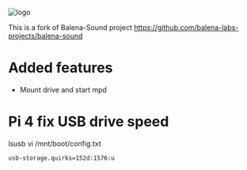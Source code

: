 ![logo](https://raw.githubusercontent.com/balena-io-projects/balena-sound/master/docs/images/balenaSound-logo.png)

This is a fork of Balena-Sound project <https://github.com/balena-labs-projects/balena-sound>


# Added features

- Mount drive and start mpd

# Pi 4 fix USB drive speed

lsusb
vi /mnt/boot/config.txt

```
usb-storage.quirks=152d:1576:u
```